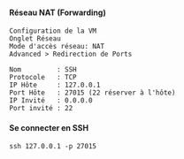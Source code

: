 #### Réseau NAT (Forwarding)
```
Configuration de la VM
Onglet Réseau
Mode d'accès réseau: NAT
Advanced > Redirection de Ports

Nom         : SSH
Protocole   : TCP
IP Hôte     : 127.0.0.1
Port Hôte   : 27015 (22 réserver à l'hôte)
IP Invité   : 0.0.0.0
Port invité : 22
```

#### Se connecter en SSH
```
ssh 127.0.0.1 -p 27015
```
